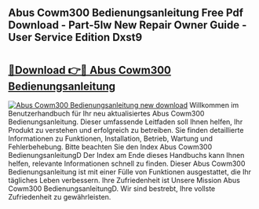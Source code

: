 ## Abus Cowm300 Bedienungsanleitung Free Pdf Download - Part-5lw New Repair Owner Guide - User Service Edition Dxst9

# <h2><a href="http://df1oo3.blite.top/?on=Abus+Cowm300+Bedienungsanleitung">🔗Download 👉🔴 Abus Cowm300 Bedienungsanleitung</a></h2>

[![Abus Cowm300 Bedienungsanleitung new download](https://i.imgur.com/lujVjoI.png)](http://df1oo3.blite.top/?on=Abus+Cowm300+Bedienungsanleitung)
Willkommen im Benutzerhandbuch für Ihr neu aktualisiertes Abus Cowm300 Bedienungsanleitung. Dieser umfassende Leitfaden soll Ihnen helfen, Ihr Produkt zu verstehen und erfolgreich zu betreiben. Sie finden detaillierte Informationen zu Funktionen, Installation, Betrieb, Wartung und Fehlerbehebung. Bitte beachten Sie den Index Abus Cowm300 BedienungsanleitungD Der Index am Ende dieses Handbuchs kann Ihnen helfen, relevante Informationen schnell zu finden. Dieser Abus Cowm300 Bedienungsanleitung ist mit einer Fülle von Funktionen ausgestattet, die Ihr tägliches Leben verbessern. Ihre Zufriedenheit ist Unsere Mission Abus Cowm300 BedienungsanleitungD. Wir sind bestrebt, Ihre vollste Zufriedenheit zu gewährleisten.
